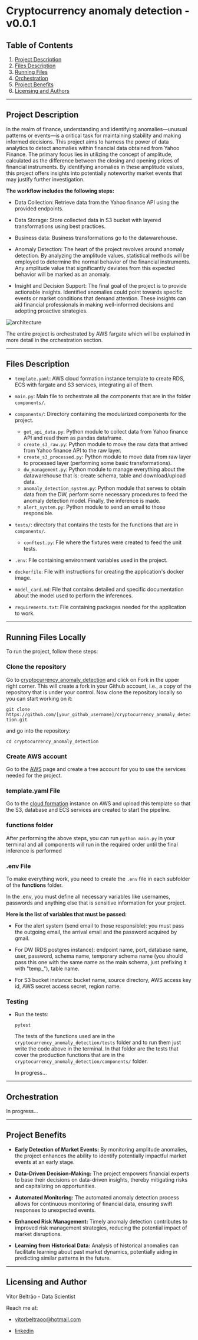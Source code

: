 # Cryptocurrency anomaly detection - v0.0.1

## Table of Contents

1. [Project Description](#description)
2. [Files Description](#files)
3. [Running Files](#running)
4. [Orchestration](#orchestration)
5. [Project Benefits](#benefits)
6. [Licensing and Authors](#licensingandauthors)
***

## Project Description <a name="description"></a>

In the realm of finance, understanding and identifying anomalies—unusual patterns or events—is a critical task for maintaining stability and making informed decisions. This project aims to harness the power of data analytics to detect anomalies within financial data obtained from Yahoo Finance. The primary focus lies in utilizing the concept of amplitude, calculated as the difference between the closing and opening prices of financial instruments. By identifying anomalies in these amplitude values, this project offers insights into potentially noteworthy market events that may justify further investigation. 

**The workflow includes the following steps:**

* Data Collection: Retrieve data from the Yahoo finance API using the provided endpoints.

* Data Storage: Store collected data in S3 bucket with layered transformations using best practices. 

* Business data: Business transformations go to the datawarehouse.

* Anomaly Detection: The heart of the project revolves around anomaly detection. By analyzing the amplitude values, statistical methods will be employed to determine the normal   behavior of the financial instruments. Any amplitude value that significantly deviates from this expected behavior will be marked as an anomaly.

* Insight and Decision Support: The final goal of the project is to provide actionable insights. Identified anomalies could point towards specific events or market conditions that demand attention. These insights can aid financial professionals in making well-informed decisions and adopting proactive strategies.

![architecture]()

The entire project is orchestrated by AWS fargate which will be explained in more detail in the orchestration section.
***

## Files Description <a name="files"></a>

* `template.yaml`: AWS cloud formation instance template to create RDS, ECS with fargate and S3 services, integrating all of them.

* `main.py`: Main file to orchestrate all the components that are in the folder `components/`.

* `components/`: Directory containing the modularized components for the project.

    * `get_api_data.py`: Python module to collect data from Yahoo finance API and read them as pandas dataframe.
    * `create_s3_raw.py`: Python module to move the raw data that arrived from Yahoo finance API to the raw layer.
    * `create_s3_processed.py`: Python module to move data from raw layer to processed layer (performing some basic transformations).
    * `dw_management.py`: Python module to manage everything about the datawarehouse that is: create schema, table and download/upload data.
    * `anomaly_detection_system.py`: Python module that serves to obtain data from the DW, perform some necessary procedures to feed the anomaly detection model. Finally, the inference is made.
    * `alert_system.py`: Python module to send an email to those responsible.

* `tests/`: directory that contains the tests for the functions that are in `components/`.

    * `conftest.py`: File where the fixtures were created to feed the unit tests.

* `.env`: File containing environment variables used in the project.

* `dockerfile`: File with instructions for creating the application's docker image.

* `model_card.md`: File that contains detailed and specific documentation about the model used to perform the inferences.

* `requirements.txt`: File containing packages needed for the application to work.
***

## Running Files Locally <a name="running"></a>

To run the project, follow these steps:

### Clone the repository

Go to [cryptocurrency_anomaly_detection](https://github.com/vitorbeltrao/cryptocurrency_anomaly_detection) and click on Fork in the upper right corner. This will create a fork in your Github account, i.e., a copy of the repository that is under your control. Now clone the repository locally so you can start working on it:

`git clone https://github.com/[your_github_username]/cryptocurrency_anomaly_detection.git`

and go into the repository:

`cd cryptocurrency_anomaly_detection` 

### Create AWS account

Go to the [AWS](https://aws.amazon.com/) page and create a free account for you to use the services needed for the project.

### template.yaml File

Go to the [cloud formation](https://aws.amazon.com/cloudformation/) instance on AWS and upload this template so that the S3, database and ECS services are created to start the pipeline.

### functions folder

After performing the above steps, you can run `python main.py` in your terminal and all components will run in the required order until the final inference is performed

### .env File

To make everything work, you need to create the `.env` file in each subfolder of the **functions** folder.

In the .env, you must define all necessary variables like usernames, passwords and anything else that is sensitive information for your project.

**Here is the list of variables that must be passed:**

* For the alert system (send email to those responsible): you must pass the outgoing email, the arrival email and the password acquired by gmail.

* For DW (RDS postgres instance): endpoint name, port, database name, user, password, schema name, temporary schema name (you should pass this one with the same name as the main schema, just prefixing it with "temp_"), table name.

* For S3 bucket instance: bucket name, source directory, AWS access key id, AWS secret access secret, region name.

### Testing

- Run the tests:

    `pytest`

    The tests of the functions used are in the `cryptocurrency_anomaly_detection/tests` folder and to run them just write the code above in the terminal. In that folder are the tests that cover the production functions that are in the `cryptocurrency_anomaly_detection/components/` folder.

    In progress...
***

## Orchestration <a name="orchestration"></a>

In progress...
***

## Project Benefits <a name="benefits"></a>

* **Early Detection of Market Events:** By monitoring amplitude anomalies, the project enhances the ability to identify potentially impactful market events at an early stage.

* **Data-Driven Decision-Making:** The project empowers financial experts to base their decisions on data-driven insights, thereby mitigating risks and capitalizing on opportunities.

* **Automated Monitoring:** The automated anomaly detection process allows for continuous monitoring of financial data, ensuring swift responses to unexpected events.

* **Enhanced Risk Management:** Timely anomaly detection contributes to improved risk management strategies, reducing the potential impact of market disruptions.

* **Learning from Historical Data:** Analysis of historical anomalies can facilitate learning about past market dynamics, potentially aiding in predicting similar patterns in the future.
***

## Licensing and Author <a name="licensingandauthors"></a>

Vítor Beltrão - Data Scientist

Reach me at: 

- vitorbeltraoo@hotmail.com

- [linkedin](https://www.linkedin.com/in/v%C3%ADtor-beltr%C3%A3o-56a912178/)